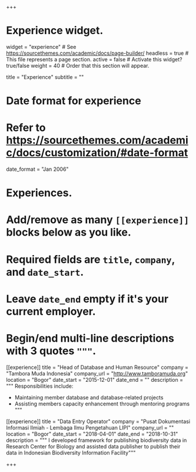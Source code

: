 +++
# Experience widget.
widget = "experience"  # See https://sourcethemes.com/academic/docs/page-builder/
headless = true  # This file represents a page section.
active = false  # Activate this widget? true/false
weight = 40  # Order that this section will appear.

title = "Experience"
subtitle = ""

# Date format for experience
#   Refer to https://sourcethemes.com/academic/docs/customization/#date-format
date_format = "Jan 2006"

# Experiences.
#   Add/remove as many `[[experience]]` blocks below as you like.
#   Required fields are `title`, `company`, and `date_start`.
#   Leave `date_end` empty if it's your current employer.
#   Begin/end multi-line descriptions with 3 quotes `"""`.
[[experience]]
  title = "Head of Database and Human Resource"
  company = "Tambora Muda Indonesia"
  company_url = "http://www.tamboramuda.org"
  location = "Bogor"
  date_start = "2015-12-01"
  date_end = ""
  description = """
  Responsibilities include:
  * Maintaining member database and database-related projects
  * Assisting members capacity enhancement through mentoring programs
  """

[[experience]]
  title = "Data Entry Operator"
  company = "Pusat Dokumentasi Informasi Ilmiah - Lembaga Ilmu Pengetahuan LIPI"
  company_url = ""
  location = "Bogor"
  date_start = "2018-04-01"
  date_end = "2018-10-31"
  description = """
  I developed framework for publishing biodiversity data in Research Center for Biology and assisted data publisher to publish their data in Indonesian Biodiversity Information Facility"""

+++
